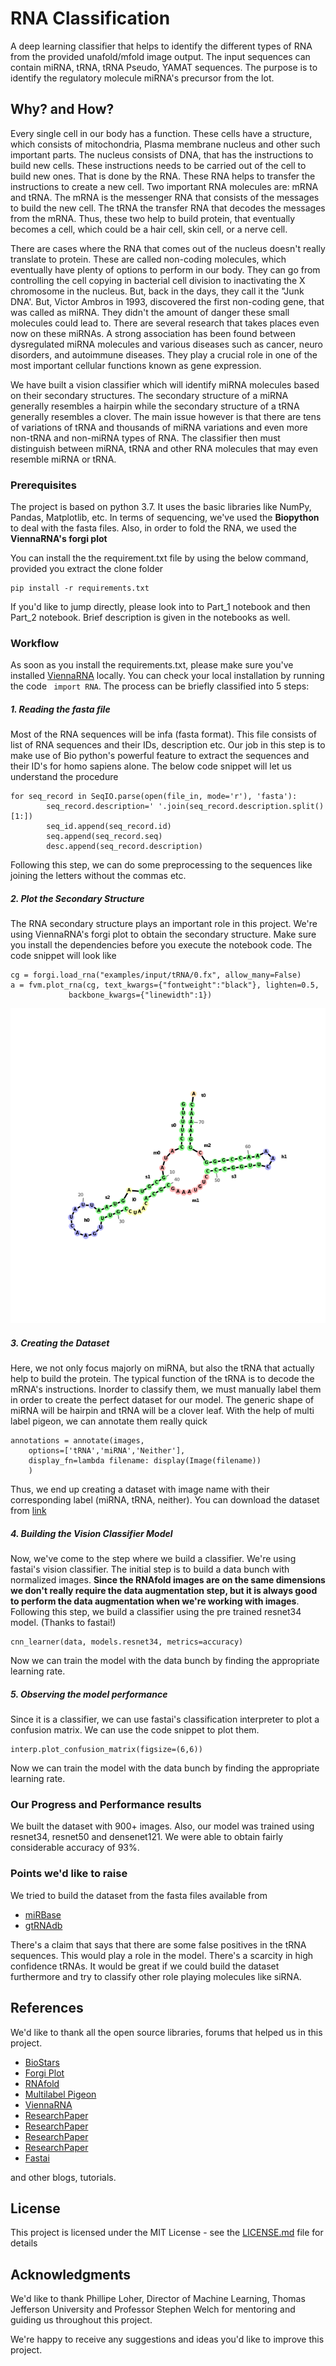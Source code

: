 # RNA Classification

A deep learning classifier that helps to identify the different types of RNA from the provided unafold/mfold image output. The input sequences can contain miRNA, tRNA, tRNA Pseudo, YAMAT sequences. The purpose is to identify the regulatory molecule miRNA's precursor from the lot. 

## Why? and How?

Every single cell in our body has a function. These cells have a structure, which consists of mitochondria, Plasma membrane nucleus and other such important parts. The nucleus consists of DNA, that has the instructions to build new cells. These instructions needs to be carried out of the cell to build new ones. That is done by the RNA. These RNA helps to transfer the instructions to create a new cell. Two important RNA molecules are: mRNA and tRNA. The mRNA is the messenger RNA that consists of the messages to build the new cell. The tRNA the transfer RNA that decodes the messages from the mRNA. Thus, these two help to build protein, that eventually becomes a cell, which could be  a hair cell, skin cell, or a nerve cell. 

There are cases where the RNA that comes out of the nucleus doesn't really translate to protein. These are called non-coding molecules, which eventually have plenty of options to perform in our body. They can go from controlling the cell copying in bacterial cell division to inactivating the X chromosome in the nucleus. But, back in the days, they call it the "Junk DNA'. But, Victor Ambros in 1993, discovered the first non-coding gene, that was called as miRNA. They didn't the amount of danger these small molecules could lead to. There are several research that takes places even now on these miRNAs. A strong association has been found between dysregulated miRNA molecules and various diseases such as cancer, neuro disorders, and autoimmune diseases. They play a crucial role in one of the most important cellular functions known as gene expression.

We have built a vision classifier which will identify miRNA molecules based on their secondary structures. The secondary structure of a miRNA generally resembles a hairpin while the secondary structure of a tRNA generally resembles a clover. The main issue however is that there are tens of variations of tRNA and thousands of miRNA variations and even more non-tRNA and non-miRNA types of RNA. The classifier then must distinguish between miRNA, tRNA and other RNA molecules that may even resemble miRNA or tRNA.

### Prerequisites

The project is based on python 3.7. It uses the basic libraries like NumPy, Pandas, Matplotlib, etc. 
In terms of sequencing, we've used the **Biopython** to deal with the fasta files. Also, in order to fold the RNA, we used the **ViennaRNA's forgi plot**

You can install the the requirement.txt file by using the below command, provided you extract the clone folder

```
pip install -r requirements.txt
```

If you'd like to jump directly, please look into to Part_1 notebook and then Part_2 notebook. Brief description is given in the notebooks as well. 

### Workflow

As soon as you install the requirements.txt, please make sure you've installed [ViennaRNA](https://github.com/ViennaRNA/ViennaRNA) locally. You can check your local installation by running the code ``` import RNA```. The process can be briefly classified into 5 steps:

##### 1. Reading the fasta file

Most of the RNA sequences will be infa (fasta format). This file consists of list of RNA sequences and their IDs, description etc. Our job in this step is to make use of Bio python's powerful feature to extract the sequences and their ID's for homo sapiens alone. The below code snippet will let us understand the procedure


```
for seq_record in SeqIO.parse(open(file_in, mode='r'), 'fasta'):
        seq_record.description=' '.join(seq_record.description.split()[1:])   
        seq_id.append(seq_record.id)
        seq.append(seq_record.seq)
        desc.append(seq_record.description)
```

Following this step, we can do some preprocessing to the sequences like joining the letters without the commas etc.

##### 2. Plot the Secondary Structure

The RNA secondary structure plays an important role in this project. We're using ViennaRNA's forgi plot to obtain the secondary structure. Make sure you install the dependencies before you execute the notebook code. The code snippet will look like

```
cg = forgi.load_rna("examples/input/tRNA/0.fx", allow_many=False)
a = fvm.plot_rna(cg, text_kwargs={"fontweight":"black"}, lighten=0.5,
             backbone_kwargs={"linewidth":1})

```

![RNA](/media/img427.png)


##### 3. Creating the Dataset

Here, we not only focus majorly on miRNA, but also the tRNA that actually help to build the protein. The typical function of the tRNA is to decode the mRNA's instructions. Inorder to classify them, we must manually label them in order to create the perfect dataset for our model. The generic shape of miRNA will be hairpin and tRNA will be a clover leaf. With the help of multi label pigeon, we can annotate them really quick

```
annotations = annotate(images,
    options=['tRNA','miRNA','Neither'],
    display_fn=lambda filename: display(Image(filename))
    )

```

Thus, we end up creating a dataset with image name with their corresponding label (miRNA, tRNA, neither). You can download the dataset from [link](https://drive.google.com/open?id=1g807ROiCf1w1Mn8cFpMRnzoknVB4jDuL)

##### 4. Building the Vision Classifier Model

Now, we've come to the step where we build a classifier. We're using fastai's vision classifier. The initial step is to build a data bunch with normalized images. **Since the RNAfold images are on the same dimensions we don't really require the data augmentation step, but it is always good to perform the data augmentation when we're working with images**. Following this step, we build a classifier using the pre trained resnet34 model. (Thanks to fastai!) 

```
cnn_learner(data, models.resnet34, metrics=accuracy)
```

Now we can train the model with the data bunch by finding the appropriate learning rate.

##### 5. Observing the model performance

Since it is a classifier, we can use fastai's classification interpreter to plot a confusion matrix. We can use the code snippet to plot them.

```
interp.plot_confusion_matrix(figsize=(6,6))
```

Now we can train the model with the data bunch by finding the appropriate learning rate.


### Our Progress and Performance results

We built the dataset with 900+ images. Also, our model was trained using resnet34, resnet50 and densenet121. We were able to obtain fairly considerable accuracy of 93%. 


### Points we'd like to raise

We tried to build the dataset from the fasta files available from 
* [miRBase](http://mirbase.org)
* [gtRNAdb](http://gtrnadb.ucsc.edu)

There's a claim that says that there are some false positives in the tRNA sequences. This would play a role in the model. There's a scarcity in high confidence tRNAs. It would be great if we could build the dataset furthermore and try to classify other role playing molecules like siRNA. 

## References

We'd like to thank all the open source libraries, forums that helped us in this project. 

* [BioStars](https://www.biostars.org/)
* [Forgi Plot](https://viennarna.github.io/forgi/graph_tutorial.html)
* [RNAfold](http://rna.tbi.univie.ac.at/cgi-bin/RNAWebSuite/RNAfold.cgi)
* [Multilabel Pigeon](https://github.com/tzutalin/labelImg)
* [ViennaRNA](https://github.com/ViennaRNA/ViennaRNA)
* [ResearchPaper](https://ieeexplore.ieee.org/document/6999274)
* [ResearchPaper](https://www.nature.com/articles/srep25941)
* [ResearchPaper](https://arxiv.org/pdf/1610.02281.pdf)
* [ResearchPaper](https://ieeexplore.ieee.org/stamp/stamp.jsp?arnumber=5565611)
* [Fastai](https://www.fast.ai)

and other blogs, tutorials.


## License

This project is licensed under the MIT License - see the [LICENSE.md](LICENSE.md) file for details

## Acknowledgments

We'd like to thank Phillipe Loher, Director of Machine Learning, Thomas Jefferson University and Professor Stephen Welch for mentoring and guiding us throughout this project.

We're happy to receive any suggestions and ideas you'd like to improve this project.
 
